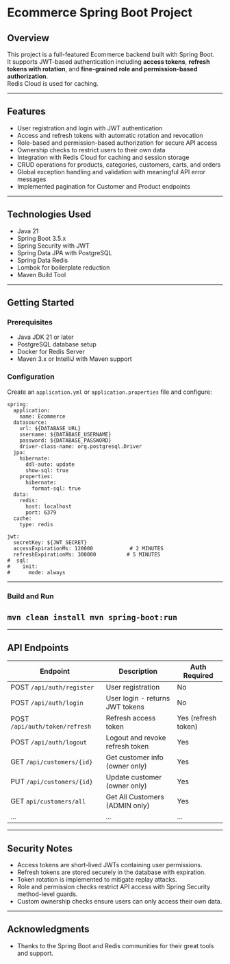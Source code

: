 # Ecommerce Spring Boot Project

## Overview
This project is a full-featured Ecommerce backend built with Spring Boot.  
It supports JWT-based authentication including **access tokens**, **refresh tokens with rotation**, and **fine-grained role and permission-based authorization**.  
Redis Cloud is used for caching.

---

## Features
- User registration and login with JWT authentication
- Access and refresh tokens with automatic rotation and revocation
- Role-based and permission-based authorization for secure API access
- Ownership checks to restrict users to their own data
- Integration with Redis Cloud for caching and session storage
- CRUD operations for products, categories, customers, carts, and orders
- Global exception handling and validation with meaningful API error messages
- Implemented pagination for Customer and Product endpoints

---

## Technologies Used
- Java 21
- Spring Boot 3.5.x
- Spring Security with JWT
- Spring Data JPA with PostgreSQL
- Spring Data Redis
- Lombok for boilerplate reduction
- Maven Build Tool

---

## Getting Started

### Prerequisites
- Java JDK 21 or later
- PostgreSQL database setup
- Docker for Redis Server
- Maven 3.x or IntelliJ with Maven support

### Configuration

Create an `application.yml` or `application.properties` file and configure:

```
spring:
  application:
    name: Ecommerce
  datasource:
    url: ${DATABASE_URL}
    username: ${DATABASE_USERNAME}
    password: ${DATABASE_PASSWORD}
    driver-class-name: org.postgresql.Driver
  jpa:
    hibernate:
      ddl-auto: update
      show-sql: true
    properties:
      hibernate:
        format-sql: true
  data:
    redis:
      host: localhost
      port: 6379
  cache:
    type: redis

jwt:
  secretKey: ${JWT_SECRET}
  accessExpirationMs: 120000            # 2 MINUTES
  refreshExpirationMs: 300000          # 5 MINUTES
#  sql:
#    init:
#      mode: always
```
---

### Build and Run

``
mvn clean install
mvn spring-boot:run
``
---

---

## API Endpoints

| Endpoint                       | Description                     | Auth Required       |
|--------------------------------|---------------------------------|---------------------|
| POST `/api/auth/register`      | User registration               | No                  |
| POST `/api/auth/login`         | User login - returns JWT tokens | No                  |
| POST `/api/auth/token/refresh` | Refresh access token            | Yes (refresh token) |
| POST `/api/auth/logout`        | Logout and revoke refresh token | Yes                 |
| GET `/api/customers/{id}`      | Get customer info (owner only)  | Yes                 |
| PUT `/api/customers/{id}`      | Update customer (owner only)    | Yes                 |
| GET `api/customers/all`          | Get All Customers (ADMIN only)  | Yes                 |
| ...                            | ...                             | ...                 |

---

## Security Notes
- Access tokens are short-lived JWTs containing user permissions.
- Refresh tokens are stored securely in the database with expiration.
- Token rotation is implemented to mitigate replay attacks.
- Role and permission checks restrict API access with Spring Security method-level guards.
- Custom ownership checks ensure users can only access their own data.

---


## Acknowledgments
- Thanks to the Spring Boot and Redis communities for their great tools and support.



